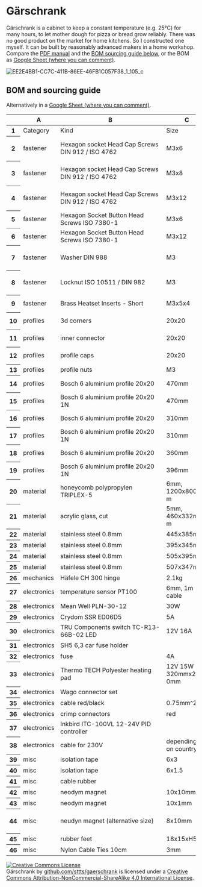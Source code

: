 # Gärschrank

Gärschrank is a cabinet to keep a constant temperature (e.g. 25°C) for many hours, to let mother dough for pizza or bread grow reliably. There was no good product on the market for home kitchens. So I constructed one myself. It can be built by reasonably advanced makers in a home workshop. Compare the [PDF manual](https://github.com/sttts/gaerschrank/raw/main/manual.pdf) and the [BOM sourcing guide below](#bom-and-sourcing-guide), or the BOM as [Google Sheet (where you can comment)](https://docs.google.com/spreadsheets/d/1iQExdZlAbJB_AZ4Cb8j4MoTpXGVJk9_lcCnTzCELtOU/edit?usp=sharing).

![EE2E4BB1-CC7C-411B-86EE-46FB1C057F38_1_105_c](https://user-images.githubusercontent.com/730123/141655357-31af5516-e4b0-4ad9-aaab-cb48141a5976.jpeg)

## BOM and sourcing guide

Alternatively in a [Google Sheet (where you can comment)](https://docs.google.com/spreadsheets/d/1iQExdZlAbJB_AZ4Cb8j4MoTpXGVJk9_lcCnTzCELtOU/edit?usp=sharing).

<table class="waffle" cellspacing="0" cellpadding="0"><thead><tr><th class="row-header freezebar-origin-ltr"></th><th id="0C0" style="width:100px;" class="column-headers-background">A</th><th id="0C1" style="width:269px;" class="column-headers-background">B</th><th id="0C2" style="width:100px;" class="column-headers-background">C</th><th id="0C3" style="width:66px;" class="column-headers-background">D</th><th id="0C4" style="width:147px;" class="column-headers-background">E</th><th id="0C5" style="width:136px;" class="column-headers-background">F</th><th id="0C6" style="width:131px;" class="column-headers-background">G</th></tr></thead><tbody><tr style="height: 20px"><th id="0R0" style="height: 20px;" class="row-headers-background"><div class="row-header-wrapper" style="line-height: 20px">1</div></th><td class="s0" dir="ltr">Category</td><td class="s0" dir="ltr">Kind</td><td class="s0" dir="ltr">Size</td><td class="s1" dir="ltr">Number</td><td class="s0" dir="ltr">Vendor</td><td class="s0"></td><td class="s0"></td></tr><tr style="height: 20px"><th id="0R1" style="height: 20px;" class="row-headers-background"><div class="row-header-wrapper" style="line-height: 20px">2</div></th><td class="s2" dir="ltr">fastener</td><td class="s2 softmerge" dir="ltr"><div class="softmerge-inner" style="width:266px;left:-1px">Hexagon socket Head Cap Screws DIN 912 / ISO 4762</div></td><td class="s2" dir="ltr">M3x6</td><td class="s3" dir="ltr">4</td><td class="s4" dir="ltr"><a target="_blank" href="https://www.amazon.de/Zylinderschrauben-mit-Innensechskant-Vollgewinde-Zylinderkopfschrauben/dp/B01H9LJSD2">Amazon.de</a></td><td class="s2" dir="ltr">or some DIN 912 set</td><td class="s2"></td></tr><tr style="height: 20px"><th id="0R2" style="height: 20px;" class="row-headers-background"><div class="row-header-wrapper" style="line-height: 20px">3</div></th><td class="s2" dir="ltr">fastener</td><td class="s2 softmerge" dir="ltr"><div class="softmerge-inner" style="width:266px;left:-1px">Hexagon socket Head Cap Screws DIN 912 / ISO 4762</div></td><td class="s2" dir="ltr">M3x8</td><td class="s3" dir="ltr">10</td><td class="s4" dir="ltr"><a target="_blank" href="https://www.amazon.de/Zylinderschrauben-mit-Innensechskant-Vollgewinde-Zylinderkopfschrauben/dp/B01H9LJT0Y">Amazon.de</a></td><td class="s2" dir="ltr">or some DIN 912 set</td><td class="s2"></td></tr><tr style="height: 20px"><th id="0R3" style="height: 20px;" class="row-headers-background"><div class="row-header-wrapper" style="line-height: 20px">4</div></th><td class="s2" dir="ltr">fastener</td><td class="s2 softmerge" dir="ltr"><div class="softmerge-inner" style="width:266px;left:-1px">Hexagon socket Head Cap Screws DIN 912 / ISO 4762</div></td><td class="s2" dir="ltr">M3x12</td><td class="s3" dir="ltr">2</td><td class="s4" dir="ltr"><a target="_blank" href="https://www.amazon.de/Zylinderschrauben-mit-Innensechskant-Vollgewinde-Zylinderkopfschrauben/dp/B01H9HDBAM">Amazon.de</a></td><td class="s2" dir="ltr">or some DIN 912 set</td><td class="s2"></td></tr><tr style="height: 20px"><th id="0R4" style="height: 20px;" class="row-headers-background"><div class="row-header-wrapper" style="line-height: 20px">5</div></th><td class="s2" dir="ltr">fastener</td><td class="s2 softmerge" dir="ltr"><div class="softmerge-inner" style="width:266px;left:-1px">Hexagon Socket Button Head Screws ISO 7380-1</div></td><td class="s2" dir="ltr">M3x6</td><td class="s3" dir="ltr">60</td><td class="s4" dir="ltr"><a target="_blank" href="https://www.amazon.de/gp/product/B07ZPTX8B2">Amazon.de</a></td><td class="s2"></td><td class="s2"></td></tr><tr style="height: 20px"><th id="0R5" style="height: 20px;" class="row-headers-background"><div class="row-header-wrapper" style="line-height: 20px">6</div></th><td class="s2" dir="ltr">fastener</td><td class="s2 softmerge" dir="ltr"><div class="softmerge-inner" style="width:266px;left:-1px">Hexagon Socket Button Head Screws ISO 7380-1</div></td><td class="s2" dir="ltr">M3x12</td><td class="s3" dir="ltr">8</td><td class="s4" dir="ltr"><a target="_blank" href="https://www.amazon.de/gp/product/B07ZPTX8B2">Amazon.de</a></td><td class="s2"></td><td class="s2"></td></tr><tr style="height: 20px"><th id="0R6" style="height: 20px;" class="row-headers-background"><div class="row-header-wrapper" style="line-height: 20px">7</div></th><td class="s2" dir="ltr">fastener</td><td class="s2" dir="ltr">Washer DIN 988</td><td class="s2" dir="ltr">M3</td><td class="s3" dir="ltr">14</td><td class="s4" dir="ltr"><a target="_blank" href="https://www.amazon.de/PROTECH-St%C3%BCck-Unterlegscheiben-Beilagscheiben-U-Scheiben/dp/B08GY8PQM7">Amazon.de</a></td><td class="s2" dir="ltr">or some DIN 912 set</td><td class="s2"></td></tr><tr style="height: 20px"><th id="0R7" style="height: 20px;" class="row-headers-background"><div class="row-header-wrapper" style="line-height: 20px">8</div></th><td class="s2" dir="ltr">fastener</td><td class="s2" dir="ltr">Locknut ISO 10511 / DIN 982</td><td class="s2" dir="ltr">M3</td><td class="s3" dir="ltr">8</td><td class="s4" dir="ltr"><a target="_blank" href="https://www.amazon.de/Sicherungsmutter-Sechskantmutter-selbstsichernde-Edelstahlmutter-Schraubenmutter/dp/B0852P9FHP">Amazon.de</a></td><td class="s2" dir="ltr">or some DIN 912 set</td><td class="s2"></td></tr><tr style="height: 20px"><th id="0R8" style="height: 20px;" class="row-headers-background"><div class="row-header-wrapper" style="line-height: 20px">9</div></th><td class="s2" dir="ltr">fastener</td><td class="s2" dir="ltr">Brass Heatset Inserts - Short</td><td class="s2" dir="ltr">M3x5x4</td><td class="s3" dir="ltr">10</td><td class="s5" dir="ltr"><a target="_blank" href="https://de.aliexpress.com/item/4000232858343.html?aff_fcid=87dd8fe68146462a98e4fbb16704c006-1636822732995-08076-_ANjqIj&amp;aff_fsk=_ANjqIj&amp;aff_platform=portals-tool&amp;sk=_ANjqIj&amp;aff_trace_key=87dd8fe68146462a98e4fbb16704c006-1636822732995-08076-_ANjqIj&amp;terminal_id=ac521905d0e84544bfaceef32d724231">AliExpress</a></td><td class="s5" dir="ltr"><a target="_blank" href="https://www.google.com/url?q=https://s.click.aliexpress.com/e/_ANjqIj&amp;sa=D&amp;source=editors&amp;ust=1636826154884000&amp;usg=AOvVaw3NRMss1hOxxgkmkG75X3KL">Aliexpress</a></td><td class="s4" dir="ltr"><a target="_blank" href="https://fermio.xyz/fermio-labs-gmbh/brass-heat-insert-5-x-4-mm-m3/">Fermio (Germany)</a></td></tr><tr style="height: 20px"><th id="0R9" style="height: 20px;" class="row-headers-background"><div class="row-header-wrapper" style="line-height: 20px">10</div></th><td class="s6" dir="ltr">profiles</td><td class="s6" dir="ltr">3d corners</td><td class="s6" dir="ltr">20x20</td><td class="s7" dir="ltr">8</td><td class="s8" dir="ltr"><a target="_blank" href="https://easy-systemprofile.de/Wuerfelverbinder-3D-20-x-20-Eckverbinder-186.html">Easy-Systemprofile.de</a></td><td class="s8" dir="ltr"><a target="_blank" href="https://www.ebay.de/itm/144041681624?var=443345449267">Ebay.de</a></td><td class="s6"></td></tr><tr style="height: 20px"><th id="0R10" style="height: 20px;" class="row-headers-background"><div class="row-header-wrapper" style="line-height: 20px">11</div></th><td class="s6" dir="ltr">profiles</td><td class="s6" dir="ltr">inner connector</td><td class="s6" dir="ltr">20x20</td><td class="s7" dir="ltr">4</td><td class="s8" dir="ltr"><a target="_blank" href="https://easy-systemprofile.de/Innenwinkel-Nut-6--Winkel--Aluminiumprofil-20x20-Nut-6.html">Easy-Systemprofile.de</a></td><td class="s6"></td><td class="s6"></td></tr><tr style="height: 20px"><th id="0R11" style="height: 20px;" class="row-headers-background"><div class="row-header-wrapper" style="line-height: 20px">12</div></th><td class="s6" dir="ltr">profiles</td><td class="s6" dir="ltr">profile caps</td><td class="s6" dir="ltr">20x20</td><td class="s7" dir="ltr">4</td><td class="s8" dir="ltr"><a target="_blank" href="https://easy-systemprofile.de/Abdeckkappe--Profilabdeckkappe--Endkappe--Kappe-fuer-Stirnseite--Profilabdeckkappe-20x20-Nut-6-481.html">Easy-Systemprofile.de</a></td><td class="s6"></td><td class="s6"></td></tr><tr style="height: 20px"><th id="0R12" style="height: 20px;" class="row-headers-background"><div class="row-header-wrapper" style="line-height: 20px">13</div></th><td class="s6" dir="ltr">profiles</td><td class="s6" dir="ltr">profile nuts</td><td class="s6" dir="ltr">M3</td><td class="s7" dir="ltr">84</td><td class="s8" dir="ltr"><a target="_blank" href="https://www.amazon.de/Federbelastete-Aluminium-Extrusionen-Schlitz-Zubeh%C3%B6r/dp/B08YNFGYNH">Amazon.de</a></td><td class="s6"></td><td class="s6"></td></tr><tr style="height: 20px"><th id="0R13" style="height: 20px;" class="row-headers-background"><div class="row-header-wrapper" style="line-height: 20px">14</div></th><td class="s6" dir="ltr">profiles</td><td class="s6" dir="ltr">Bosch 6 aluminium profile 20x20</td><td class="s6" dir="ltr">470mm</td><td class="s7" dir="ltr">2</td><td class="s8" dir="ltr"><a target="_blank" href="https://easy-systemprofile.de/Profil--Nutprofil--Aluprofil--Aluminiumprofil--Saarland--Aluprofil-20x20--Aluminiumprofil-20x20.html">Easy-Systemprofile.de</a></td><td class="s6"></td><td class="s6"></td></tr><tr style="height: 20px"><th id="0R14" style="height: 20px;" class="row-headers-background"><div class="row-header-wrapper" style="line-height: 20px">15</div></th><td class="s6" dir="ltr">profiles</td><td class="s6" dir="ltr">Bosch 6 aluminium profile 20x20 1N</td><td class="s6" dir="ltr">470mm</td><td class="s7" dir="ltr">2</td><td class="s8" dir="ltr"><a target="_blank" href="https://easy-systemprofile.de/Profil-20-1N--geschlossene-Nut--Design-Profil--Strebenprofil-466.html">Easy-Systemprofile.de</a></td><td class="s6"></td><td class="s6"></td></tr><tr style="height: 20px"><th id="0R15" style="height: 20px;" class="row-headers-background"><div class="row-header-wrapper" style="line-height: 20px">16</div></th><td class="s6" dir="ltr">profiles</td><td class="s6" dir="ltr">Bosch 6 aluminium profile 20x20</td><td class="s6" dir="ltr">310mm</td><td class="s7" dir="ltr">3</td><td class="s8" dir="ltr"><a target="_blank" href="https://easy-systemprofile.de/Profil--Nutprofil--Aluprofil--Aluminiumprofil--Saarland--Aluprofil-20x20--Aluminiumprofil-20x20.html">Easy-Systemprofile.de</a></td><td class="s6"></td><td class="s6"></td></tr><tr style="height: 20px"><th id="0R16" style="height: 20px;" class="row-headers-background"><div class="row-header-wrapper" style="line-height: 20px">17</div></th><td class="s6" dir="ltr">profiles</td><td class="s6" dir="ltr">Bosch 6 aluminium profile 20x20 1N</td><td class="s6" dir="ltr">310mm</td><td class="s7" dir="ltr">3</td><td class="s8" dir="ltr"><a target="_blank" href="https://easy-systemprofile.de/Profil-20-1N--geschlossene-Nut--Design-Profil--Strebenprofil-466.html">Easy-Systemprofile.de</a></td><td class="s6"></td><td class="s6"></td></tr><tr style="height: 20px"><th id="0R17" style="height: 20px;" class="row-headers-background"><div class="row-header-wrapper" style="line-height: 20px">18</div></th><td class="s6" dir="ltr">profiles</td><td class="s6" dir="ltr">Bosch 6 aluminium profile 20x20</td><td class="s6" dir="ltr">360mm</td><td class="s7" dir="ltr">6</td><td class="s8" dir="ltr"><a target="_blank" href="https://easy-systemprofile.de/Profil--Nutprofil--Aluprofil--Aluminiumprofil--Saarland--Aluprofil-20x20--Aluminiumprofil-20x20.html">Easy-Systemprofile.de</a></td><td class="s6"></td><td class="s6"></td></tr><tr style="height: 20px"><th id="0R18" style="height: 20px;" class="row-headers-background"><div class="row-header-wrapper" style="line-height: 20px">19</div></th><td class="s6" dir="ltr">profiles</td><td class="s6" dir="ltr">Bosch 6 aluminium profile 20x20 1N</td><td class="s6" dir="ltr">396mm</td><td class="s7" dir="ltr">4</td><td class="s8" dir="ltr"><a target="_blank" href="https://easy-systemprofile.de/Profil-20-1N--geschlossene-Nut--Design-Profil--Strebenprofil-466.html">Easy-Systemprofile.de</a></td><td class="s6"></td><td class="s6"></td></tr><tr style="height: 20px"><th id="0R19" style="height: 20px;" class="row-headers-background"><div class="row-header-wrapper" style="line-height: 20px">20</div></th><td class="s9" dir="ltr">material</td><td class="s9" dir="ltr">honeycomb polypropylen TRIPLEX-5</td><td class="s9 softmerge" dir="ltr"><div class="softmerge-inner" style="width:97px;left:-1px">6mm, 1200x800mm</div></td><td class="s10" dir="ltr">1</td><td class="s11" dir="ltr"><a target="_blank" href="https://www.ebay.de/itm/264971934425?var=564917312201">Ebay.de</a></td><td class="s9"></td><td class="s9"></td></tr><tr style="height: 20px"><th id="0R20" style="height: 20px;" class="row-headers-background"><div class="row-header-wrapper" style="line-height: 20px">21</div></th><td class="s9" dir="ltr">material</td><td class="s9" dir="ltr">acrylic glass, cut</td><td class="s9 softmerge" dir="ltr"><div class="softmerge-inner" style="width:97px;left:-1px">5mm, 460x332mm</div></td><td class="s10" dir="ltr">1</td><td class="s11" dir="ltr"><a target="_blank" href="https://www.hornbach.de/shop/Acrylglasplatte-5x1520x2050-mm-extrudiert/221658/artikel.html">Hornbach.de</a></td><td class="s9"></td><td class="s9"></td></tr><tr style="height: 20px"><th id="0R21" style="height: 20px;" class="row-headers-background"><div class="row-header-wrapper" style="line-height: 20px">22</div></th><td class="s9" dir="ltr">material</td><td class="s9" dir="ltr">stainless steel 0.8mm</td><td class="s9" dir="ltr">445x385mm</td><td class="s10" dir="ltr">1</td><td class="s11" dir="ltr"><a target="_blank" href="https://www.metallparadies.de/edelstahlblech-0-8mm-k240.html">Metallparadies.de</a></td><td class="s9"></td><td class="s9"></td></tr><tr style="height: 20px"><th id="0R22" style="height: 20px;" class="row-headers-background"><div class="row-header-wrapper" style="line-height: 20px">23</div></th><td class="s9" dir="ltr">material</td><td class="s9" dir="ltr">stainless steel 0.8mm</td><td class="s9" dir="ltr">395x345mm</td><td class="s10" dir="ltr">2</td><td class="s11" dir="ltr"><a target="_blank" href="https://www.metallparadies.de/edelstahlblech-0-8mm-k240.html">Metallparadies.de</a></td><td class="s9"></td><td class="s9"></td></tr><tr style="height: 20px"><th id="0R23" style="height: 20px;" class="row-headers-background"><div class="row-header-wrapper" style="line-height: 20px">24</div></th><td class="s9" dir="ltr">material</td><td class="s9" dir="ltr">stainless steel 0.8mm</td><td class="s9" dir="ltr">505x395mm</td><td class="s10" dir="ltr">1</td><td class="s11" dir="ltr"><a target="_blank" href="https://www.metallparadies.de/edelstahlblech-0-8mm-k240.html">Metallparadies.de</a></td><td class="s9"></td><td class="s9"></td></tr><tr style="height: 20px"><th id="0R24" style="height: 20px;" class="row-headers-background"><div class="row-header-wrapper" style="line-height: 20px">25</div></th><td class="s9" dir="ltr">material</td><td class="s9" dir="ltr">stainless steel 0.8mm</td><td class="s9" dir="ltr">507x347mm</td><td class="s10" dir="ltr">1</td><td class="s11" dir="ltr"><a target="_blank" href="https://www.metallparadies.de/edelstahlblech-0-8mm-k240.html">Metallparadies.de</a></td><td class="s9"></td><td class="s9"></td></tr><tr style="height: 20px"><th id="0R25" style="height: 20px;" class="row-headers-background"><div class="row-header-wrapper" style="line-height: 20px">26</div></th><td class="s12" dir="ltr">mechanics</td><td class="s12" dir="ltr">Häfele CH 300 hinge</td><td class="s12" dir="ltr">2.1kg</td><td class="s13" dir="ltr">2</td><td class="s14" dir="ltr"><a target="_blank" href="https://www.amazon.de/gp/product/B07QWS97LC">Amazon.de</a></td><td class="s12"></td><td class="s12"></td></tr><tr style="height: 20px"><th id="0R26" style="height: 20px;" class="row-headers-background"><div class="row-header-wrapper" style="line-height: 20px">27</div></th><td class="s15" dir="ltr">electronics</td><td class="s15" dir="ltr">temperature sensor PT100</td><td class="s15 softmerge" dir="ltr"><div class="softmerge-inner" style="width:97px;left:-1px">6mm, 1m cable</div></td><td class="s16" dir="ltr">1</td><td class="s17" dir="ltr"><a target="_blank" href="https://www.amazon.de/gp/product/B088V7MCPM">Amazon.de</a></td><td class="s15"></td><td class="s15"></td></tr><tr style="height: 20px"><th id="0R27" style="height: 20px;" class="row-headers-background"><div class="row-header-wrapper" style="line-height: 20px">28</div></th><td class="s15" dir="ltr">electronics</td><td class="s15" dir="ltr">Mean Well PLN-30-12</td><td class="s15" dir="ltr">30W</td><td class="s16" dir="ltr">1</td><td class="s17" dir="ltr"><a target="_blank" href="https://www.voelkner.de/products/773638/Mean-Well-PLN-30-12-LED-Treiber-LED-Trafo-Konstantspannung-Konstantstrom-30W-0-2.5A-8.4-12-V-DC-PFC-Schaltkreis.html">Voelkner.de</a></td><td class="s15"></td><td class="s15"></td></tr><tr style="height: 20px"><th id="0R28" style="height: 20px;" class="row-headers-background"><div class="row-header-wrapper" style="line-height: 20px">29</div></th><td class="s15" dir="ltr">electronics</td><td class="s15" dir="ltr">Crydom SSR ED06D5</td><td class="s15" dir="ltr">5A</td><td class="s16" dir="ltr">1</td><td class="s17" dir="ltr"><a target="_blank" href="https://www.voelkner.de/products/317088/Crydom-Halbleiterrelais-ED06D5-ED06D5-Last-Strom-max.-5A-Schaltspannung-max.-48-V-DC-Nullspannungsschaltend-1St..html">Voelkner.de</a></td><td class="s15"></td><td class="s15"></td></tr><tr style="height: 20px"><th id="0R29" style="height: 20px;" class="row-headers-background"><div class="row-header-wrapper" style="line-height: 20px">30</div></th><td class="s15" dir="ltr">electronics</td><td class="s15 softmerge" dir="ltr"><div class="softmerge-inner" style="width:266px;left:-1px">TRU Components switch TC-R13-66B-02 LED</div></td><td class="s15" dir="ltr">12V 16A</td><td class="s16" dir="ltr">1</td><td class="s17" dir="ltr"><a target="_blank" href="https://www.voelkner.de/products/1009466/TRU-Components-Wippschalter-TC-R13-66B-02-LED-12V-DC-12-V-DC-16A-1-x-Aus-Ein-rastend.html">Voelkner.de</a></td><td class="s15"></td><td class="s15"></td></tr><tr style="height: 20px"><th id="0R30" style="height: 20px;" class="row-headers-background"><div class="row-header-wrapper" style="line-height: 20px">31</div></th><td class="s15" dir="ltr">electronics</td><td class="s15" dir="ltr">SH5 6,3 car fuse holder</td><td class="s15"></td><td class="s16" dir="ltr">1</td><td class="s17" dir="ltr"><a target="_blank" href="https://www.voelkner.de/products/529698/SH5-6-3-Kfz-Flachsicherungs-Halter-Flachsicherung-Standard-Pole-1-1mm-1St..html">Voelkner.de</a></td><td class="s15"></td><td class="s15"></td></tr><tr style="height: 20px"><th id="0R31" style="height: 20px;" class="row-headers-background"><div class="row-header-wrapper" style="line-height: 20px">32</div></th><td class="s15" dir="ltr">electronics</td><td class="s15" dir="ltr">fuse</td><td class="s15" dir="ltr">4A</td><td class="s16" dir="ltr">1</td><td class="s17" dir="ltr"><a target="_blank" href="https://www.voelkner.de/products/337905/ESKA-340123-340.123-Standard-Flachsicherung-4A-Rosa.html">Voelkner.de</a></td><td class="s15"></td><td class="s15"></td></tr><tr style="height: 20px"><th id="0R32" style="height: 20px;" class="row-headers-background"><div class="row-header-wrapper" style="line-height: 20px">33</div></th><td class="s15" dir="ltr">electronics</td><td class="s15" dir="ltr">Thermo TECH Polyester heating pad</td><td class="s15 softmerge" dir="ltr"><div class="softmerge-inner" style="width:97px;left:-1px">12V 15W 320mmx230mm</div></td><td class="s16" dir="ltr">2</td><td class="s17" dir="ltr"><a target="_blank" href="https://www.voelkner.de/products/29763/Thermo-TECH-Polyester-Heizfolie-selbstklebend-12-V-DC-12-V-AC-15W-Schutzart-IPX4-L-x-B-330mm-x-230mm.html">Voelkner.de</a></td><td class="s15"></td><td class="s15"></td></tr><tr style="height: 20px"><th id="0R33" style="height: 20px;" class="row-headers-background"><div class="row-header-wrapper" style="line-height: 20px">34</div></th><td class="s15" dir="ltr">electronics</td><td class="s15" dir="ltr">Wago connector set</td><td class="s15"></td><td class="s16" dir="ltr">handful</td><td class="s17" dir="ltr"><a target="_blank" href="https://www.amazon.de/gp/product/B0846QDN1Y">Voelkner.de</a></td><td class="s15"></td><td class="s15"></td></tr><tr style="height: 20px"><th id="0R34" style="height: 20px;" class="row-headers-background"><div class="row-header-wrapper" style="line-height: 20px">35</div></th><td class="s15" dir="ltr">electronics</td><td class="s15" dir="ltr">cable red/black</td><td class="s15" dir="ltr">0.75mm^2</td><td class="s16" dir="ltr">5m</td><td class="s17" dir="ltr"><a target="_blank" href="https://www.amazon.de/NorthPada-Einzellitze-Elektronik-Elektrische-Niederspannung/dp/B093FGV5W6">Amazon.de</a></td><td class="s15"></td><td class="s15"></td></tr><tr style="height: 20px"><th id="0R35" style="height: 20px;" class="row-headers-background"><div class="row-header-wrapper" style="line-height: 20px">36</div></th><td class="s15" dir="ltr">electronics</td><td class="s15" dir="ltr">crimp connectors</td><td class="s15" dir="ltr">red</td><td class="s16" dir="ltr">1 set</td><td class="s17" dir="ltr"><a target="_blank" href="https://www.amazon.de/Quetschverbinder-Steckverbinder-Flachsteckh%C3%BClsen-Ringkabelschuhe-Sto%C3%9Fverbinder/dp/B08BZR36XJ">Amazon.de</a></td><td class="s15"></td><td class="s15"></td></tr><tr style="height: 20px"><th id="0R36" style="height: 20px;" class="row-headers-background"><div class="row-header-wrapper" style="line-height: 20px">37</div></th><td class="s15" dir="ltr">electronics</td><td class="s15" dir="ltr">Inkbird ITC-100VL 12-24V PID controller</td><td class="s15" dir="ltr"></td><td class="s16" dir="ltr">1</td><td class="s17" dir="ltr"><a target="_blank" href="https://www.ebay.de/itm/193710329458">Ebay.de</a></td><td class="s15"></td><td class="s15"></td></tr><tr style="height: 20px"><th id="0R37" style="height: 20px;" class="row-headers-background"><div class="row-header-wrapper" style="line-height: 20px">38</div></th><td class="s15" dir="ltr">electronics</td><td class="s15" dir="ltr">cable for 230V</td><td class="s15 softmerge" dir="ltr"><div class="softmerge-inner" style="width:97px;left:-1px">depending on country</div></td><td class="s16" dir="ltr">1</td><td class="s17" dir="ltr"></td><td class="s15"></td><td class="s15"></td></tr><tr style="height: 20px"><th id="0R38" style="height: 20px;" class="row-headers-background"><div class="row-header-wrapper" style="line-height: 20px">39</div></th><td class="s18" dir="ltr">misc</td><td class="s18" dir="ltr">isolation tape</td><td class="s18" dir="ltr">6x3</td><td class="s19" dir="ltr">2m</td><td class="s20" dir="ltr"><a target="_blank" href="https://www.amazon.de/gp/product/B0951X56JP">Amazon.de</a></td><td class="s18"></td><td class="s18"></td></tr><tr style="height: 20px"><th id="0R39" style="height: 20px;" class="row-headers-background"><div class="row-header-wrapper" style="line-height: 20px">40</div></th><td class="s18" dir="ltr">misc</td><td class="s18" dir="ltr">isolation tape</td><td class="s18" dir="ltr">6x1.5</td><td class="s19" dir="ltr">2m</td><td class="s20" dir="ltr"><a target="_blank" href="https://www.amazon.de/gp/product/B094V3ZH7T">Amazon.de</a></td><td class="s18"></td><td class="s18"></td></tr><tr style="height: 20px"><th id="0R40" style="height: 20px;" class="row-headers-background"><div class="row-header-wrapper" style="line-height: 20px">41</div></th><td class="s18" dir="ltr">misc</td><td class="s18" dir="ltr">cable rubber</td><td class="s18"></td><td class="s19" dir="ltr">1</td><td class="s20" dir="ltr"><a target="_blank" href="https://www.amazon.de/gp/product/B01KFV1M96">Amazon.de</a></td><td class="s18"></td><td class="s18"></td></tr><tr style="height: 20px"><th id="0R41" style="height: 20px;" class="row-headers-background"><div class="row-header-wrapper" style="line-height: 20px">42</div></th><td class="s18" dir="ltr">misc</td><td class="s18" dir="ltr">neodym magnet</td><td class="s18" dir="ltr">10x10mm</td><td class="s19" dir="ltr">2</td><td class="s20" dir="ltr"><a target="_blank" href="https://www.amazon.de/gp/product/B08GM8XVMY">Amazon.de</a></td><td class="s18"></td><td class="s18"></td></tr><tr style="height: 20px"><th id="0R42" style="height: 20px;" class="row-headers-background"><div class="row-header-wrapper" style="line-height: 20px">43</div></th><td class="s18" dir="ltr">misc</td><td class="s18" dir="ltr">neodym magnet</td><td class="s18" dir="ltr">10x1mm</td><td class="s19" dir="ltr">2</td><td class="s20" dir="ltr"><a target="_blank" href="https://www.amazon.de/gp/product/B00AAWEBB2">Amazon.de</a></td><td class="s18"></td><td class="s18"></td></tr><tr style="height: 20px"><th id="0R43" style="height: 20px;" class="row-headers-background"><div class="row-header-wrapper" style="line-height: 20px">44</div></th><td class="s18" dir="ltr">misc</td><td class="s18" dir="ltr">neudyn magnet (alternative size)</td><td class="s21" dir="ltr">8x10mm</td><td class="s22 softmerge" dir="ltr"><div class="softmerge-inner" style="width:66px;left:-3px">2 (alternative)</div></td><td class="s23" dir="ltr"><a target="_blank" href="https://www.amazon.de/gp/product/B082ZBGDN8">Amazon.de</a></td><td class="s18"></td><td class="s18"></td></tr><tr style="height: 20px"><th id="0R44" style="height: 20px;" class="row-headers-background"><div class="row-header-wrapper" style="line-height: 20px">45</div></th><td class="s18" dir="ltr">misc</td><td class="s18" dir="ltr">rubber feet</td><td class="s18" dir="ltr">18x15xH5mm</td><td class="s19" dir="ltr">4</td><td class="s20" dir="ltr"><a target="_blank" href="https://www.amazon.de/gp/product/B07NZ3XYBR">Amazon.de</a></td><td class="s18"></td><td class="s18"></td></tr><tr style="height: 20px"><th id="0R45" style="height: 20px;" class="row-headers-background"><div class="row-header-wrapper" style="line-height: 20px">46</div></th><td class="s18" dir="ltr">misc</td><td class="s18" dir="ltr">Nylon Cable Ties 10cm</td><td class="s18" dir="ltr">3mm</td><td class="s19" dir="ltr">10</td><td class="s20" dir="ltr"><a target="_blank" href="https://www.amazon.de/Kabelbinder-Rscolila-Hochleistungs-Kabelmanagement-Schwarz/dp/B08XM3N47L">Amazon.de</a></td><td class="s18"></td><td class="s18"></td></tr></tbody></table>

<a rel="license" href="http://creativecommons.org/licenses/by-nc-sa/4.0/"><img alt="Creative Commons License" style="border-width:0" src="https://i.creativecommons.org/l/by-nc-sa/4.0/88x31.png" /></a><br /><span xmlns:dct="http://purl.org/dc/terms/" property="dct:title">Gärschrank</span> by <a xmlns:cc="http://creativecommons.org/ns#" href="github.com/sttts/gaerschrank" property="cc:attributionName" rel="cc:attributionURL">github.com/sttts/gaerschrank</a> is licensed under a <a rel="license" href="http://creativecommons.org/licenses/by-nc-sa/4.0/">Creative Commons Attribution-NonCommercial-ShareAlike 4.0 International License</a>.
